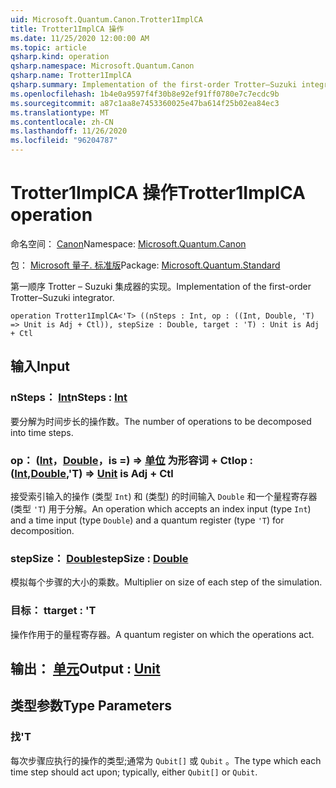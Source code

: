 ```yaml
---
uid: Microsoft.Quantum.Canon.Trotter1ImplCA
title: Trotter1ImplCA 操作
ms.date: 11/25/2020 12:00:00 AM
ms.topic: article
qsharp.kind: operation
qsharp.namespace: Microsoft.Quantum.Canon
qsharp.name: Trotter1ImplCA
qsharp.summary: Implementation of the first-order Trotter–Suzuki integrator.
ms.openlocfilehash: 1b4e0a9597f4f30b8e92ef91ff0780e7c7ecdc9b
ms.sourcegitcommit: a87c1aa8e7453360025e47ba614f25b02ea84ec3
ms.translationtype: MT
ms.contentlocale: zh-CN
ms.lasthandoff: 11/26/2020
ms.locfileid: "96204787"
---
```

# <a name="trotter1implca-operation"></a><span data-ttu-id="d8747-102">Trotter1ImplCA 操作</span><span class="sxs-lookup"><span data-stu-id="d8747-102">Trotter1ImplCA operation</span></span>

<span data-ttu-id="d8747-103">命名空间： [Canon](xref:Microsoft.Quantum.Canon)</span><span class="sxs-lookup"><span data-stu-id="d8747-103">Namespace: [Microsoft.Quantum.Canon](xref:Microsoft.Quantum.Canon)</span></span>

<span data-ttu-id="d8747-104">包： [Microsoft 量子. 标准版](https://nuget.org/packages/Microsoft.Quantum.Standard)</span><span class="sxs-lookup"><span data-stu-id="d8747-104">Package: [Microsoft.Quantum.Standard](https://nuget.org/packages/Microsoft.Quantum.Standard)</span></span>


<span data-ttu-id="d8747-105">第一顺序 Trotter – Suzuki 集成器的实现。</span><span class="sxs-lookup"><span data-stu-id="d8747-105">Implementation of the first-order Trotter–Suzuki integrator.</span></span>

```qsharp
operation Trotter1ImplCA<'T> ((nSteps : Int, op : ((Int, Double, 'T) => Unit is Adj + Ctl)), stepSize : Double, target : 'T) : Unit is Adj + Ctl
```


## <a name="input"></a><span data-ttu-id="d8747-106">输入</span><span class="sxs-lookup"><span data-stu-id="d8747-106">Input</span></span>

### <a name="nsteps--int"></a><span data-ttu-id="d8747-107">nSteps： [Int](xref:microsoft.quantum.lang-ref.int)</span><span class="sxs-lookup"><span data-stu-id="d8747-107">nSteps : [Int](xref:microsoft.quantum.lang-ref.int)</span></span>

<span data-ttu-id="d8747-108">要分解为时间步长的操作数。</span><span class="sxs-lookup"><span data-stu-id="d8747-108">The number of operations to be decomposed into time steps.</span></span>


### <a name="op--intdoublet--unit--is-adj--ctl"></a><span data-ttu-id="d8747-109">op： ([Int](xref:microsoft.quantum.lang-ref.int)，[Double](xref:microsoft.quantum.lang-ref.double)，is =) => [单位](xref:microsoft.quantum.lang-ref.unit)  为形容词 + Ctl</span><span class="sxs-lookup"><span data-stu-id="d8747-109">op : ([Int](xref:microsoft.quantum.lang-ref.int),[Double](xref:microsoft.quantum.lang-ref.double),'T) => [Unit](xref:microsoft.quantum.lang-ref.unit)  is Adj + Ctl</span></span>

<span data-ttu-id="d8747-110">接受索引输入的操作 (类型 `Int`) 和 (类型) 的时间输入 `Double` 和一个量程寄存器 (类型 `'T`) 用于分解。</span><span class="sxs-lookup"><span data-stu-id="d8747-110">An operation which accepts an index input (type `Int`) and a time input (type `Double`) and a quantum register (type `'T`) for decomposition.</span></span>


### <a name="stepsize--double"></a><span data-ttu-id="d8747-111">stepSize： [Double](xref:microsoft.quantum.lang-ref.double)</span><span class="sxs-lookup"><span data-stu-id="d8747-111">stepSize : [Double](xref:microsoft.quantum.lang-ref.double)</span></span>

<span data-ttu-id="d8747-112">模拟每个步骤的大小的乘数。</span><span class="sxs-lookup"><span data-stu-id="d8747-112">Multiplier on size of each step of the simulation.</span></span>


### <a name="target--t"></a><span data-ttu-id="d8747-113">目标： t</span><span class="sxs-lookup"><span data-stu-id="d8747-113">target : 'T</span></span>

<span data-ttu-id="d8747-114">操作作用于的量程寄存器。</span><span class="sxs-lookup"><span data-stu-id="d8747-114">A quantum register on which the operations act.</span></span>



## <a name="output--unit"></a><span data-ttu-id="d8747-115">输出： [单元](xref:microsoft.quantum.lang-ref.unit)</span><span class="sxs-lookup"><span data-stu-id="d8747-115">Output : [Unit](xref:microsoft.quantum.lang-ref.unit)</span></span>



## <a name="type-parameters"></a><span data-ttu-id="d8747-116">类型参数</span><span class="sxs-lookup"><span data-stu-id="d8747-116">Type Parameters</span></span>

### <a name="t"></a><span data-ttu-id="d8747-117">找</span><span class="sxs-lookup"><span data-stu-id="d8747-117">'T</span></span>

<span data-ttu-id="d8747-118">每次步骤应执行的操作的类型;通常为 `Qubit[]` 或 `Qubit` 。</span><span class="sxs-lookup"><span data-stu-id="d8747-118">The type which each time step should act upon; typically, either `Qubit[]` or `Qubit`.</span></span>
